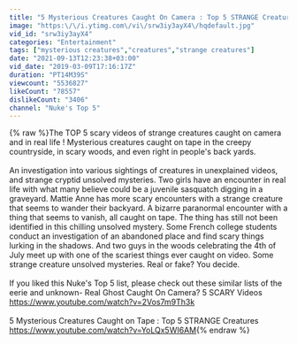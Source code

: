 ```yaml
---
title: "5 Mysterious Creatures Caught On Camera : Top 5 STRANGE Creatures"
image: "https:\/\/i.ytimg.com\/vi\/srw3iy3ayX4\/hqdefault.jpg"
vid_id: "srw3iy3ayX4"
categories: "Entertainment"
tags: ["mysterious creatures","creatures","strange creatures"]
date: "2021-09-13T12:23:38+03:00"
vid_date: "2019-03-09T17:16:17Z"
duration: "PT14M39S"
viewcount: "5536827"
likeCount: "78557"
dislikeCount: "3406"
channel: "Nuke's Top 5"
---
```

{% raw %}The TOP 5 scary videos of strange creatures caught on camera and in real life ! Mysterious creatures caught on tape in the creepy countryside, in scary woods, and even right in people's back yards.<br /><br />An investigation into various sightings of creatures in unexplained videos, and strange cryptid unsolved mysteries. Two girls have an encounter in real life with what many believe could be a juvenile sasquatch digging in a graveyard. Mattie Anne has more scary encounters with a strange creature that seems to wander their backyard. A bizarre paranormal encounter with a thing that seems to vanish, all caught on tape. The thing has still not been identified in this chilling unsolved mystery. Some French college students conduct an investigation of an abandoned place and find scary things lurking in the shadows. And two guys in the woods celebrating the 4th of July meet up with one of the scariest things ever caught on video. Some strange creature unsolved mysteries. Real or fake? You decide.<br /><br />If you liked this Nuke's Top 5 list, please check out these similar lists of the eerie and unknown- Real Ghost Caught On Camera? 5 SCARY Videos <a rel="nofollow" target="blank" href="https://www.youtube.com/watch?v=2Vos7m9Th3k">https://www.youtube.com/watch?v=2Vos7m9Th3k</a><br /><br />5 Mysterious Creatures Caught on Tape : Top 5 STRANGE Creatures <a rel="nofollow" target="blank" href="https://www.youtube.com/watch?v=YoLQx5WI6AM">https://www.youtube.com/watch?v=YoLQx5WI6AM</a>{% endraw %}
